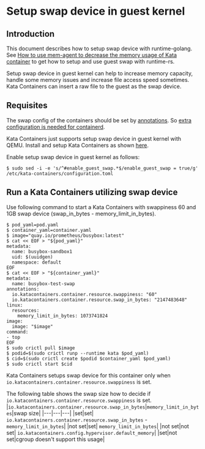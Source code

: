 # Setup swap device in guest kernel

## Introduction

This document describes how to setup swap device with runtime-golang.  See [How to use mem-agent to decrease the memory usage of Kata container](how-to-use-memory-agent.md#setup-guest-swap) to get how to setup and use guest swap with runtime-rs.

Setup swap device in guest kernel can help to increase memory capacity, handle some memory issues and increase file access speed sometimes.
Kata Containers can insert a raw file to the guest as the swap device.

## Requisites

The swap config of the containers should be set by [annotations](how-to-set-sandbox-config-kata.md#container-options).  So [extra configuration is needed for containerd](how-to-set-sandbox-config-kata.md#containerd-configuration).

Kata Containers just supports setup swap device in guest kernel with QEMU.
Install and setup Kata Containers as shown [here](../install/README.md).

Enable setup swap device in guest kernel as follows:
```
$ sudo sed -i -e 's/^#enable_guest_swap.*$/enable_guest_swap = true/g' /etc/kata-containers/configuration.toml
```

## Run a Kata Containers utilizing swap device

Use following command to start a Kata Containers with swappiness 60 and 1GB swap device (swap_in_bytes - memory_limit_in_bytes).
```
$ pod_yaml=pod.yaml
$ container_yaml=container.yaml
$ image="quay.io/prometheus/busybox:latest"
$ cat << EOF > "${pod_yaml}"
metadata:
  name: busybox-sandbox1
  uid: $(uuidgen)
  namespace: default
EOF
$ cat << EOF > "${container_yaml}"
metadata:
  name: busybox-test-swap
annotations:
  io.katacontainers.container.resource.swappiness: "60"
  io.katacontainers.container.resource.swap_in_bytes: "2147483648"
linux:
  resources:
    memory_limit_in_bytes: 1073741824
image:
  image: "$image"
command:
- top
EOF
$ sudo crictl pull $image
$ podid=$(sudo crictl runp --runtime kata $pod_yaml)
$ cid=$(sudo crictl create $podid $container_yaml $pod_yaml)
$ sudo crictl start $cid
```

Kata Containers setups swap device for this container only when `io.katacontainers.container.resource.swappiness` is set.

The following table shows the swap size how to decide if `io.katacontainers.container.resource.swappiness` is set.
|`io.katacontainers.container.resource.swap_in_bytes`|`memory_limit_in_bytes`|swap size|
|---|---|---|
|set|set| `io.katacontainers.container.resource.swap_in_bytes` - `memory_limit_in_bytes`|
|not set|set| `memory_limit_in_bytes`|
|not set|not set| `io.katacontainers.config.hypervisor.default_memory`|
|set|not set|cgroup doesn't support this usage|
